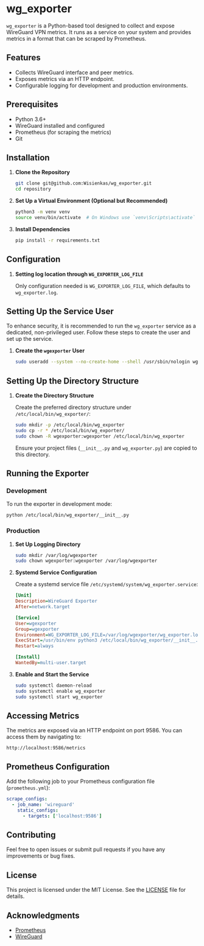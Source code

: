 # wg_exporter

`wg_exporter` is a Python-based tool designed to collect and expose WireGuard VPN metrics. It runs as a service on your system and provides metrics in a format that can be scraped by Prometheus.

## Features

- Collects WireGuard interface and peer metrics.
- Exposes metrics via an HTTP endpoint.
- Configurable logging for development and production environments.

## Prerequisites

- Python 3.6+
- WireGuard installed and configured
- Prometheus (for scraping the metrics)
- Git

## Installation

1. **Clone the Repository**

   ```bash
   git clone git@github.com:Wisienkas/wg_exporter.git
   cd repository
   ```

2. **Set Up a Virtual Environment (Optional but Recommended)**

   ```bash
   python3 -m venv venv
   source venv/bin/activate  # On Windows use `venv\Scripts\activate`
   ```

3. **Install Dependencies**

   ```bash
   pip install -r requirements.txt
   ```

## Configuration

1. **Setting log location through `WG_EXPORTER_LOG_FILE`**
   
   Only configuration needed is `WG_EXPORTER_LOG_FILE`,
   which defaults to `wg_exporter.log`.

## Setting Up the Service User

To enhance security, it is recommended to run the `wg_exporter` service as a dedicated, non-privileged user. Follow these steps to create the user and set up the service.

1. **Create the `wgexporter` User**

   ```bash
   sudo useradd --system --no-create-home --shell /usr/sbin/nologin wgexporter
   ```

## Setting Up the Directory Structure

1. **Create the Directory Structure**

   Create the preferred directory structure under `/etc/local/bin/wg_exporter/`:

   ```bash
   sudo mkdir -p /etc/local/bin/wg_exporter
   sudo cp -r * /etc/local/bin/wg_exporter/
   sudo chown -R wgexporter:wgexporter /etc/local/bin/wg_exporter
   ```

   Ensure your project files (`__init__.py` and `wg_exporter.py`) are copied to this directory.

## Running the Exporter

### Development

To run the exporter in development mode:

```bash
python /etc/local/bin/wg_exporter/__init__.py
```

### Production

1. **Set Up Logging Directory**

   ```bash
   sudo mkdir /var/log/wgexporter
   sudo chown wgexporter:wgexporter /var/log/wgexporter
   ```

2. **Systemd Service Configuration**

   Create a systemd service file `/etc/systemd/system/wg_exporter.service`:

   ```ini
   [Unit]
   Description=WireGuard Exporter
   After=network.target

   [Service]
   User=wgexporter
   Group=wgexporter
   Environment=WG_EXPORTER_LOG_FILE=/var/log/wgexporter/wg_exporter.log
   ExecStart=/usr/bin/env python3 /etc/local/bin/wg_exporter/__init__.py
   Restart=always

   [Install]
   WantedBy=multi-user.target
   ```

3. **Enable and Start the Service**

   ```bash
   sudo systemctl daemon-reload
   sudo systemctl enable wg_exporter
   sudo systemctl start wg_exporter
   ```

## Accessing Metrics

The metrics are exposed via an HTTP endpoint on port 9586. You can access them by navigating to:

```plaintext
http://localhost:9586/metrics
```

## Prometheus Configuration

Add the following job to your Prometheus configuration file (`prometheus.yml`):

```yaml
scrape_configs:
  - job_name: 'wireguard'
    static_configs:
      - targets: ['localhost:9586']
```

## Contributing

Feel free to open issues or submit pull requests if you have any improvements or bug fixes.

## License

This project is licensed under the MIT License. See the [LICENSE](LICENSE) file for details.

## Acknowledgments

- [Prometheus](https://prometheus.io/)
- [WireGuard](https://www.wireguard.com/)